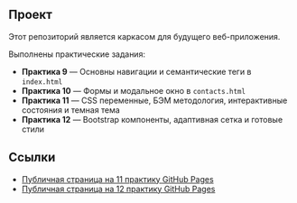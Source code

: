 ## Проект

Этот репозиторий является каркасом для будущего веб-приложения.

Выполнены практические задания:

- **Практика 9** — Основны навигации и семантические теги в `index.html`
- **Практика 10** — Формы и модальное окно в `contacts.html`
- **Практика 11** — CSS переменные, БЭМ методология, интерактивные состояния и темная тема
- **Практика 12** — Bootstrap компоненты, адаптивная сетка и готовые стили

## Ссылки

- [Публичная страница на 11 практику GitHub Pages](https://lilyaka1.github.io/fb_pr9/index_v1.html)
- [Публичная страница на 12 практику GitHub Pages](https://lilyaka1.github.io/fb_pr9/)
